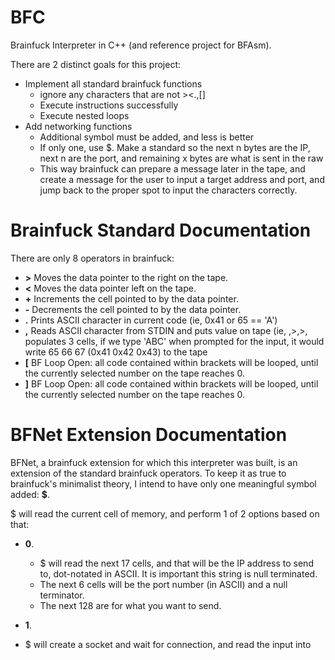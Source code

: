 # BFC
Brainfuck Interpreter in C++ (and reference project for BFAsm).

There are 2 distinct goals for this project:

* Implement all standard brainfuck functions
  * ignore any characters that are not ><.,[]
  * Execute instructions successfully
  * Execute nested loops
* Add networking functions
  * Additional symbol must be added, and less is better
  * If only one, use $. Make a standard so the next n bytes are the IP, next n are the port, and remaining x bytes are what is sent in the raw
  * This way brainfuck can prepare a message later in the tape, and create a message for the user to input a target address and port, and jump back to the proper spot to input the characters correctly.

# Brainfuck Standard Documentation

There are only 8 operators in brainfuck:
* **>** Moves the data pointer to the right on the tape.
* **<** Moves the data pointer left on the tape.
* **+** Increments the cell pointed to by the data pointer.
* **-** Decrements the cell pointed to by the data pointer.
* **.** Prints ASCII character in current code (ie, 0x41 or 65 == 'A')
* **,** Reads ASCII character from STDIN and puts value on tape (ie, ,>,>, populates 3 cells, if we type 'ABC' when prompted for the input, it would write 65 66 67 (0x41 0x42 0x43) to the tape
* **[** BF Loop Open: all code contained within brackets will be looped, until the currently selected number on the tape reaches 0.
* **]** BF Loop Open: all code contained within brackets will be looped, until the currently selected number on the tape reaches 0.

# BFNet Extension Documentation
BFNet, a brainfuck extension for which this interpreter was built, is an extension of the standard brainfuck operators. To keep it as true to brainfuck's minimalist theory, I intend to have only one meaningful symbol added: **$**.

$ will read the current cell of memory, and perform 1 of 2 options based on that:

* **0**. 
  * $ will read the next 17 cells, and that will be the IP address to send to, dot-notated in ASCII. It is important this string is null terminated.
  * The next 6 cells will be the port number (in ASCII) and a null terminator.
  * The next 128 are for what you want to send.
  
 * **1**.
  * $ will create a socket and wait for connection, and read the input into 
